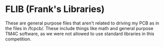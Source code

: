 # FLIB (Frank's Libraries)
These are general purpose files that aren't related to driving my PCB as in the files in /fcpcb/. These include things like math and general purpose TM4C software, as we were not allowed to use standard libraries in this competition.
